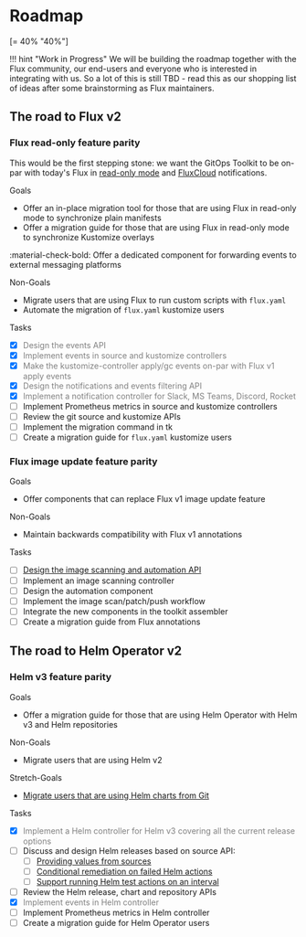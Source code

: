 # Roadmap

[= 40% "40%"]

!!! hint "Work in Progress"
    We will be building the roadmap together with the Flux community,
    our end-users and everyone who is interested in integrating with us.
    So a lot of this is still TBD - read this as our shopping list of
    ideas after some brainstorming as Flux maintainers.

## The road to Flux v2

### Flux read-only feature parity

This would be the first stepping stone: we want the GitOps Toolkit to be on-par with today's Flux in
[read-only mode](https://github.com/fluxcd/flux/blob/master/docs/faq.md#can-i-run-flux-with-readonly-git-access)
and [FluxCloud](https://github.com/justinbarrick/fluxcloud) notifications.

Goals

-  Offer an in-place migration tool for those that are using Flux in read-only mode to synchronize plain manifests
-  Offer a migration guide for those that are using Flux in read-only mode to synchronize Kustomize overlays

<span class="check-bullet">:material-check-bold:</span> Offer a dedicated component for forwarding events to external messaging platforms

Non-Goals

-  Migrate users that are using Flux to run custom scripts with `flux.yaml`
-  Automate the migration of `flux.yaml` kustomize users

Tasks

- [x]  <span style="color:grey">Design the events API</span>
- [x]  <span style="color:grey">Implement events in source and kustomize controllers</span>
- [x]  <span style="color:grey">Make the kustomize-controller apply/gc events on-par with Flux v1 apply events</span>
- [x]  <span style="color:grey">Design the notifications and events filtering API</span>
- [x]  <span style="color:grey">Implement a notification controller for Slack, MS Teams, Discord, Rocket</span>
- [ ]  Implement Prometheus metrics in source and kustomize controllers
- [ ]  Review the git source and kustomize APIs
- [ ]  Implement the migration command in tk
- [ ]  Create a migration guide for `flux.yaml` kustomize users

### Flux image update feature parity

Goals

-  Offer components that can replace Flux v1 image update feature

Non-Goals

-  Maintain backwards compatibility with Flux v1 annotations

Tasks

- [ ]  [Design the image scanning and automation API](https://github.com/fluxcd/toolkit/discussions/107)
- [ ]  Implement an image scanning controller
- [ ]  Design the automation component
- [ ]  Implement the image scan/patch/push workflow
- [ ]  Integrate the new components in the toolkit assembler
- [ ]  Create a migration guide from Flux annotations

## The road to Helm Operator v2

### Helm v3 feature parity

Goals

-  Offer a migration guide for those that are using Helm Operator with Helm v3 and Helm repositories

Non-Goals

-  Migrate users that are using Helm v2

Stretch-Goals

-  [Migrate users that are using Helm charts from Git](https://github.com/fluxcd/toolkit/discussions/75#discussioncomment-38589)

Tasks

- [x]  <span style="color:grey">Implement a Helm controller for Helm v3 covering all the current release options</span>
- [ ]  Discuss and design Helm releases based on source API:
    * [ ]  [Providing values from sources](https://github.com/fluxcd/toolkit/discussions/100)
    * [ ]  [Conditional remediation on failed Helm actions](https://github.com/fluxcd/toolkit/discussions/102)
    * [ ]  [Support running Helm test actions on an interval](https://github.com/fluxcd/toolkit/discussions/103)
- [ ]  Review the Helm release, chart and repository APIs
- [x]  <span style="color:grey">Implement events in Helm controller</span>
- [ ]  Implement Prometheus metrics in Helm controller
- [ ]  Create a migration guide for Helm Operator users
